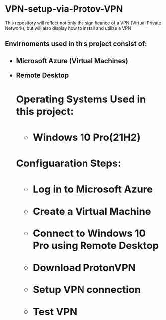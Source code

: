 # VPN-setup-via-Protov-VPN
This repository will reflect not only the significance of a VPN (Virtual Private Network), but will also display how to install and utilize a VPN

<h2> Envirnoments used in this project consist of: <h2>

- Microsoft Azure (Virtual Machines)

- Remote Desktop
  
  <h2> Operating Systems Used in this project: <h2>
    
    - Windows 10 Pro(21H2)

  <h2> Configuaration Steps: <h2>
    
    - Log in to Microsoft Azure
    
    - Create a Virtual Machine 
    
    - Connect to Windows 10 Pro using Remote Desktop
    
    - Download ProtonVPN
    
    - Setup VPN connection
    
    - Test VPN
